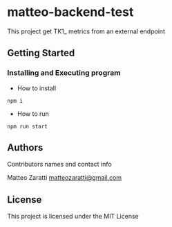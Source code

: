 # matteo-backend-test

This project get TK1_ metrics from an external endpoint

## Getting Started

### Installing and Executing program

* How to install
```
npm i
```

* How to run
```
npm run start
```

## Authors

Contributors names and contact info

Matteo Zaratti
matteozaratti@gmail.com

## License

This project is licensed under the MIT License
